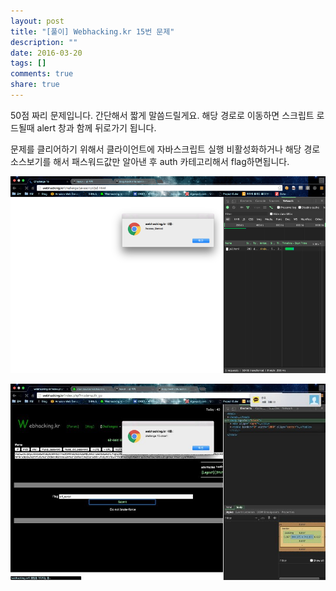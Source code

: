 ```yaml
---
layout: post
title: "[풀이] Webhacking.kr 15번 문제"
description: ""
date: 2016-03-20
tags: []
comments: true
share: true
---
```


50점 짜리 문제입니다. 간단해서 짧게 말씀드릴게요. 해당 경로로 이동하면 스크립트 로드될때 alert 창과 함께 뒤로가기 됩니다.

문제를 클리어하기 위해서 클라이언트에 자바스크립트 실행 비활성화하거나 해당 경로 소스보기를 해서 패스워드값만 알아낸 후 auth 카테고리해서
flag하면됩니다.

  

![](/assets/images/posts/539/2523B84B56EE3969337E74.PNG)

  

![](/assets/images/posts/539/2640713456EE39F02B1C1D.JPEG)

  

